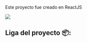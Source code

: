 Este proyecto fue creado en ReactJS

<img src="https://img.shields.io/badge/Jussef-Aprobado-brightgreen" />

## Liga del proyecto 📦:


